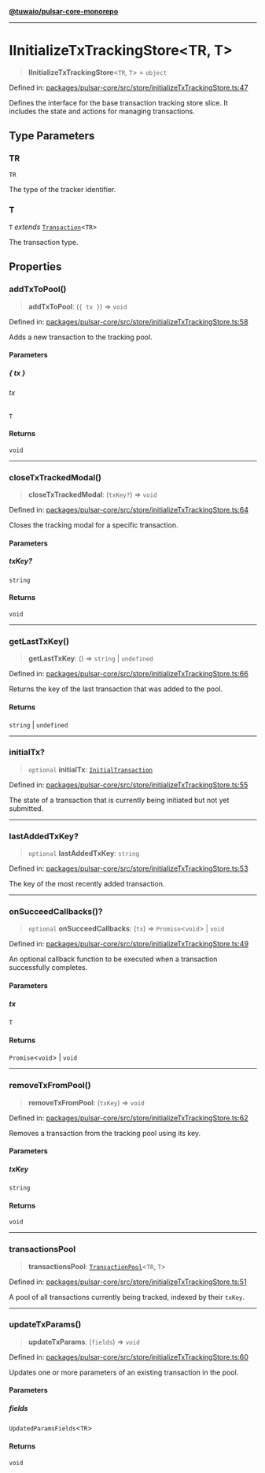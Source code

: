 [**@tuwaio/pulsar-core-monorepo**](../../../README.md)

***

# IInitializeTxTrackingStore\<TR, T\>

> **IInitializeTxTrackingStore**\<`TR`, `T`\> = `object`

Defined in: [packages/pulsar-core/src/store/initializeTxTrackingStore.ts:47](https://github.com/TuwaIO/pulsar-core/blob/dbbc3a2abf86991b161bee65372e50210926b49f/packages/pulsar-core/src/store/initializeTxTrackingStore.ts#L47)

Defines the interface for the base transaction tracking store slice.
It includes the state and actions for managing transactions.

## Type Parameters

### TR

`TR`

The type of the tracker identifier.

### T

`T` *extends* [`Transaction`](Transaction.md)\<`TR`\>

The transaction type.

## Properties

### addTxToPool()

> **addTxToPool**: (`{ tx }`) => `void`

Defined in: [packages/pulsar-core/src/store/initializeTxTrackingStore.ts:58](https://github.com/TuwaIO/pulsar-core/blob/dbbc3a2abf86991b161bee65372e50210926b49f/packages/pulsar-core/src/store/initializeTxTrackingStore.ts#L58)

Adds a new transaction to the tracking pool.

#### Parameters

##### \{ tx \}

###### tx

`T`

#### Returns

`void`

***

### closeTxTrackedModal()

> **closeTxTrackedModal**: (`txKey?`) => `void`

Defined in: [packages/pulsar-core/src/store/initializeTxTrackingStore.ts:64](https://github.com/TuwaIO/pulsar-core/blob/dbbc3a2abf86991b161bee65372e50210926b49f/packages/pulsar-core/src/store/initializeTxTrackingStore.ts#L64)

Closes the tracking modal for a specific transaction.

#### Parameters

##### txKey?

`string`

#### Returns

`void`

***

### getLastTxKey()

> **getLastTxKey**: () => `string` \| `undefined`

Defined in: [packages/pulsar-core/src/store/initializeTxTrackingStore.ts:66](https://github.com/TuwaIO/pulsar-core/blob/dbbc3a2abf86991b161bee65372e50210926b49f/packages/pulsar-core/src/store/initializeTxTrackingStore.ts#L66)

Returns the key of the last transaction that was added to the pool.

#### Returns

`string` \| `undefined`

***

### initialTx?

> `optional` **initialTx**: [`InitialTransaction`](InitialTransaction.md)

Defined in: [packages/pulsar-core/src/store/initializeTxTrackingStore.ts:55](https://github.com/TuwaIO/pulsar-core/blob/dbbc3a2abf86991b161bee65372e50210926b49f/packages/pulsar-core/src/store/initializeTxTrackingStore.ts#L55)

The state of a transaction that is currently being initiated but not yet submitted.

***

### lastAddedTxKey?

> `optional` **lastAddedTxKey**: `string`

Defined in: [packages/pulsar-core/src/store/initializeTxTrackingStore.ts:53](https://github.com/TuwaIO/pulsar-core/blob/dbbc3a2abf86991b161bee65372e50210926b49f/packages/pulsar-core/src/store/initializeTxTrackingStore.ts#L53)

The key of the most recently added transaction.

***

### onSucceedCallbacks()?

> `optional` **onSucceedCallbacks**: (`tx`) => `Promise`\<`void`\> \| `void`

Defined in: [packages/pulsar-core/src/store/initializeTxTrackingStore.ts:49](https://github.com/TuwaIO/pulsar-core/blob/dbbc3a2abf86991b161bee65372e50210926b49f/packages/pulsar-core/src/store/initializeTxTrackingStore.ts#L49)

An optional callback function to be executed when a transaction successfully completes.

#### Parameters

##### tx

`T`

#### Returns

`Promise`\<`void`\> \| `void`

***

### removeTxFromPool()

> **removeTxFromPool**: (`txKey`) => `void`

Defined in: [packages/pulsar-core/src/store/initializeTxTrackingStore.ts:62](https://github.com/TuwaIO/pulsar-core/blob/dbbc3a2abf86991b161bee65372e50210926b49f/packages/pulsar-core/src/store/initializeTxTrackingStore.ts#L62)

Removes a transaction from the tracking pool using its key.

#### Parameters

##### txKey

`string`

#### Returns

`void`

***

### transactionsPool

> **transactionsPool**: [`TransactionPool`](TransactionPool.md)\<`TR`, `T`\>

Defined in: [packages/pulsar-core/src/store/initializeTxTrackingStore.ts:51](https://github.com/TuwaIO/pulsar-core/blob/dbbc3a2abf86991b161bee65372e50210926b49f/packages/pulsar-core/src/store/initializeTxTrackingStore.ts#L51)

A pool of all transactions currently being tracked, indexed by their `txKey`.

***

### updateTxParams()

> **updateTxParams**: (`fields`) => `void`

Defined in: [packages/pulsar-core/src/store/initializeTxTrackingStore.ts:60](https://github.com/TuwaIO/pulsar-core/blob/dbbc3a2abf86991b161bee65372e50210926b49f/packages/pulsar-core/src/store/initializeTxTrackingStore.ts#L60)

Updates one or more parameters of an existing transaction in the pool.

#### Parameters

##### fields

`UpdatedParamsFields`\<`TR`\>

#### Returns

`void`
